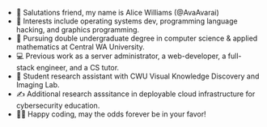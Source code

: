 - 👋 Salutations friend, my name is Alice Williams (@AvaAvarai)
- 👀 Interests include operating systems dev, programming language hacking, and graphics programming.
- 🌱 Pursuing double undergraduate degree in computer science & applied mathematics at Central WA University.
- :computer: Previous work as a server administrator, a web-developer, a full-stack engineer, and a CS tutor.
- :microscope: Student research assistant with CWU Visual Knowledge Discovery and Imaging Lab.
- :writing_hand: Additional research asssitance in deployable cloud infrastructure for cybersecurity education.
- :woman_technologist: Happy coding, may the odds forever be in your favor!
